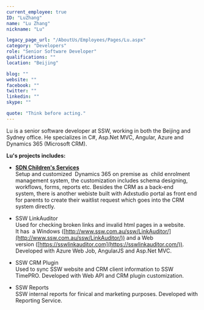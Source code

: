 ```yaml
---
current_employee: true
ID: "LuZhang"
name: "Lu Zhang"
nickname: "Lu"

legacy_page_url: "/AboutUs/Employees/Pages/Lu.aspx"
category: "Developers"
role: "Senior Software Developer"
qualifications: ""
location: "Beijing"

blog: ""
website: ""
facebook: ""
twitter: ""
linkedin: ""
skype: ""

quote: "Think before acting."
---
```


Lu is a senior software developer at SSW, working in both the Beijing and Sydney office. He specializes in C#, Asp.Net MVC, Angular, Azure and Dynamics 365 (Microsoft CRM).

**Lu's projects includes:**

- **[SDN Children's Services](https://www.sdn.org.au/about-sdn/)**  
   Setup and customized  Dynamics 365 on premise as  child enrolment management system, the customization includes schema designing, workflows, forms, reports etc. Besides the CRM as a back-end system, there is another webiste built with Adxstudio portal as front end for parents to create their waitlist request which goes into the CRM system directly.

- SSW LinkAuditor  
   Used for checking broken links and invalid html pages in a website.   
   It has  a Windows ([http://www.ssw.com.au/ssw/LinkAuditor/](http://www.ssw.com.au/ssw/LinkAuditor/)) and a Web version ([https://sswlinkauditor.com](https://sswlinkauditor.com/)).  
   Developed with Azure Web Job, AngularJS and Asp.Net MVC.

- SSW CRM Plugin  
   Used to sync SSW website and CRM client information to SSW TimePRO.
  Developed with Web API and CRM plugin customization.

- SSW Reports  
   SSW internal reports for finical and marketing purposes.
  Developed with Reporting Service.
